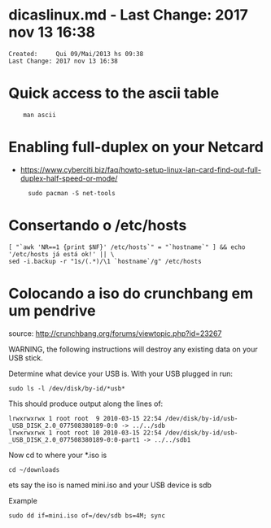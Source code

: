 # dicaslinux.md  - Last Change: 2017 nov 13 16:38

```
Created:	 Qui 09/Mai/2013 hs 09:38
Last Change: 2017 nov 13 16:38
```
# Quick access to the ascii table

		man ascii

# Enabling full-duplex on your Netcard
+ https://www.cyberciti.biz/faq/howto-setup-linux-lan-card-find-out-full-duplex-half-speed-or-mode/

		sudo pacman -S net-tools


# Consertando o /etc/hosts

    [ "`awk 'NR==1 {print $NF}' /etc/hosts`" = "`hostname`" ] && echo '/etc/hosts já está ok!' || \
    sed -i.backup -r "1s/(.*)/\1 `hostname`/g" /etc/hosts

# Colocando a iso do crunchbang em um pendrive

source: http://crunchbang.org/forums/viewtopic.php?id=23267

WARNING, the following instructions will destroy any existing data on your USB stick.

Determine what device your USB is.  With your USB plugged in run:

	sudo ls -l /dev/disk/by-id/*usb*

This should produce output along the lines of:

    lrwxrwxrwx 1 root root  9 2010-03-15 22:54 /dev/disk/by-id/usb-_USB_DISK_2.0_077508380189-0:0 -> ../../sdb
    lrwxrwxrwx 1 root root 10 2010-03-15 22:54 /dev/disk/by-id/usb-_USB_DISK_2.0_077508380189-0:0-part1 -> ../../sdb1

Now cd to where your *.iso is

	cd ~/downloads

ets say the iso is named mini.iso and your USB device is sdb

Example

	sudo dd if=mini.iso of=/dev/sdb bs=4M; sync


